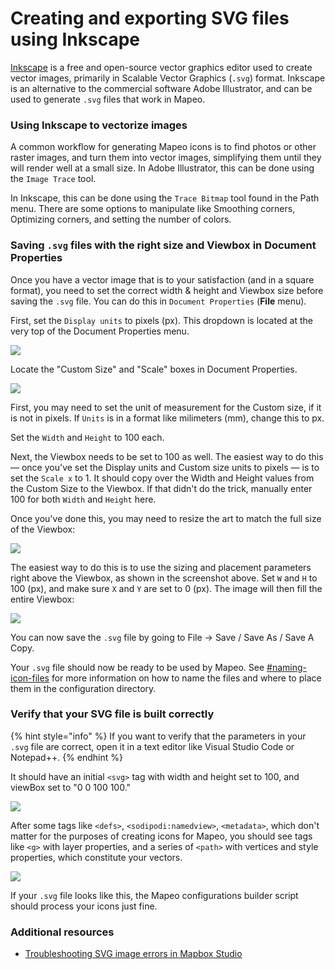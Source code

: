 # Creating and exporting SVG files using Inkscape

[Inkscape](https://inkscape.org) is a free and open-source vector graphics editor used to create vector images, primarily in Scalable Vector Graphics (`.svg`) format. Inkscape is an alternative to the commercial software Adobe Illustrator, and can be used to generate `.svg` files that work in Mapeo.

### Using Inkscape to vectorize images

A common workflow for generating Mapeo icons is to find photos or other raster images, and turn them into vector images, simplifying them until they will render well at a small size. In Adobe Illustrator, this can be done using the `Image Trace` tool.

In Inkscape, this can be done using the `Trace Bitmap` tool found in the Path menu. There are some options to manipulate like Smoothing corners, Optimizing corners, and setting the number of colors.

### **Saving `.svg` files with the right size and Viewbox in Document Properties**

Once you have a vector image that is to your satisfaction (and in a square format), you need to set the correct width & height and Viewbox size before saving the `.svg` file. You can do this in `Document Properties` (**File** menu).

First, set the `Display units` to pixels (px). This dropdown is located at the very top of the Document Properties menu.

![](../../../../../../.gitbook/assets/Untitled.jpg)

Locate the "Custom Size" and "Scale" boxes in Document Properties.

![](../../../../../../.gitbook/assets/Untitled2.jpg)

First, you may need to set the unit of measurement for the Custom size, if it is not in pixels. If `Units` is in a format like milimeters (mm), change this to px.

Set the `Width` and `Height` to 100 each.

Next, the Viewbox needs to be set to 100 as well. The easiest way to do this — once you've set the Display units and Custom size units to pixels — is to set the `Scale x` to 1. It should copy over the Width and Height values from the Custom Size to the Viewbox. If that didn't do the trick, manually enter 100 for both `Width` and `Height` here.

Once you've done this, you may need to resize the art to match the full size of the Viewbox:

![](../../../../../../.gitbook/assets/Untitled3.jpg)

The easiest way to do this is to use the sizing and placement parameters right above the Viewbox, as shown in the screenshot above. Set `W` and `H` to 100 (px), and make sure `X` and `Y` are set to 0 (px). The image will then fill the entire Viewbox:

![](../../../../../../.gitbook/assets/Untitled4.jpg)

You can now save the `.svg` file by going to File → Save / Save As / Save A Copy.

Your `.svg` file should now be ready to be used by Mapeo. See [#naming-icon-files](./#naming-icon-files "mention") for more information on how to name the files and where to place them in the configuration directory.

### Verify that your SVG file is built correctly

{% hint style="info" %}
If you want to verify that the parameters in your `.svg` file are correct, open it in a text editor like Visual Studio Code or Notepad++.
{% endhint %}

It should have an initial `<svg>` tag with width and height set to 100, and viewBox set to "0 0 100 100."

![](../../../../../../.gitbook/assets/Untitled5.jpg)

After some tags like `<defs>`, `<sodipodi:namedview>`, `<metadata>`, which don't matter for the purposes of creating icons for Mapeo, you should see tags like `<g>` with layer properties, and a series of `<path>` with vertices and style properties, which constitute your vectors.

![](../../../../../../.gitbook/assets/Untitled6.jpg)

If your `.svg` file looks like this, the Mapeo configurations builder script should process your icons just fine.

### Additional resources

* [Troubleshooting SVG image errors in Mapbox Studio](https://docs.mapbox.com/help/troubleshooting/studio-svg-upload-errors/)
